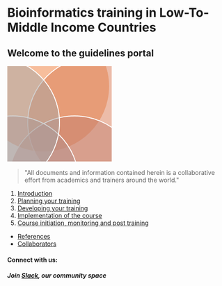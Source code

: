 # Bioinformatics training in Low-To-Middle Income Countries

## Welcome to the guidelines portal

![](images/guidelines.png)

> "All documents and information contained herein is a collaborative effort from academics and trainers around the world."  


1. [Introduction](https://bioinfo-training.github.io/guidelines/Introduction.html)
2. [Planning your training](https://bioinfo-training.github.io/guidelines/Planning_your_training.html)
3. [Developing your training](https://bioinfo-training.github.io/guidelines/Developing_your_training.html)
4. [Implementation of the course](https://bioinfo-training.github.io/guidelines/Implementation_of_the_course.html)
5. [Course initiation, monitoring and post training](https://bioinfo-training.github.io/guidelines/Course_initiation_monitoring_and_post_training.html)

* [References](https://bioinfo-training.github.io/guidelines/References.html)
* [Collaborators](https://bioinfo-training.github.io/guidelines/our-team.html)




#### Connect with us:

##### Join [Slack](https://bioinfolmics.slack.com/), our community space <a id="welcome-to-slack"></a>

